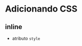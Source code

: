 # Adicionando CSS

## inline
* atributo `style`

## <style>
* tag html que irá conter o css

## <link>

* arquivo css externo

## @import

* arquivos css externo



